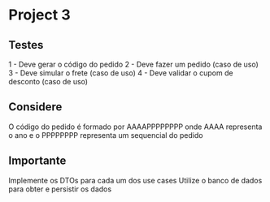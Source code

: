 # Project 3
## Testes
1 - Deve gerar o código do pedido
2 - Deve fazer um pedido (caso de uso)
3 - Deve simular o frete (caso de uso)
4 - Deve validar o cupom de desconto (caso de uso)

## Considere
O código do pedido é formado por AAAAPPPPPPPP onde AAAA representa o ano e o PPPPPPPP representa um sequencial do pedido

## Importante
Implemente os DTOs para cada um dos use cases
Utilize o banco de dados para obter e persistir os dados